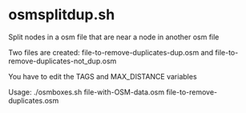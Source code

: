 # osmsplitdup.sh
Split nodes in a osm file that are near a node in another osm file

Two files are created:
file-to-remove-duplicates-dup.osm
   and
file-to-remove-duplicates-not_dup.osm

You have to edit the TAGS and MAX_DISTANCE variables

Usage: ./osmboxes.sh file-with-OSM-data.osm file-to-remove-duplicates.osm

